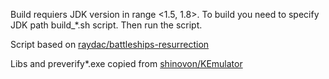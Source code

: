 Build requiers JDK version in range <1.5, 1.8>.
To build you need to specify JDK path build_\*.sh script. Then run the script.

Script based on [raydac/battleships-resurrection](https://github.com/raydac/battleships-resurrection/blob/main/battleships-resurrection/battleships-client-a008/build_midlet.sh)

Libs and preverify*.exe copied from [shinovon/KEmulator](https://github.com/shinovon/KEmulator)